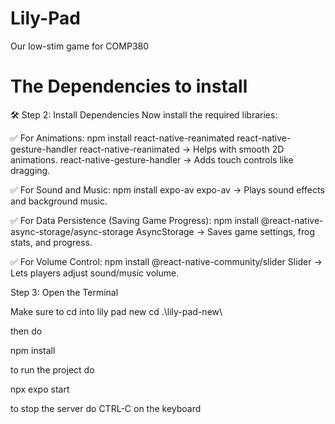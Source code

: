 # Lily-Pad
Our low-stim game for COMP380

# The Dependencies to install

🛠 Step 2: Install Dependencies
Now install the required libraries:

✅ For Animations:
npm install react-native-reanimated react-native-gesture-handler
react-native-reanimated → Helps with smooth 2D animations.
react-native-gesture-handler → Adds touch controls like dragging.

✅ For Sound and Music:
npm install expo-av
expo-av → Plays sound effects and background music.

✅ For Data Persistence (Saving Game Progress):
npm install @react-native-async-storage/async-storage
AsyncStorage → Saves game settings, frog stats, and progress.

✅ For Volume Control:
npm install @react-native-community/slider
Slider → Lets players adjust sound/music volume.

Step 3:
Open the Terminal

Make sure to cd into lily pad new
cd .\lily-pad-new\

then do

npm install

to run the project do 

npx expo start

to stop the server do CTRL-C on the keyboard

